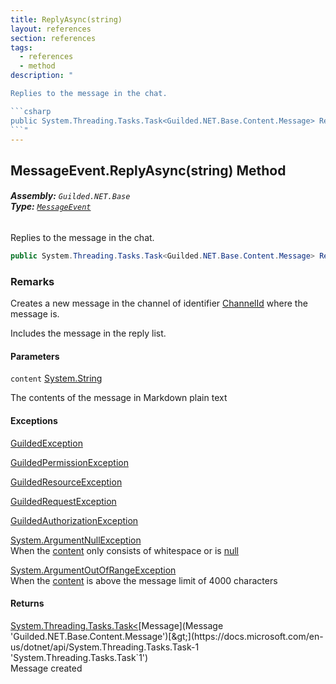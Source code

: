 ```yaml
---
title: ReplyAsync(string)
layout: references
section: references
tags:
  - references
  - method
description: "

Replies to the message in the chat.

```csharp
public System.Threading.Tasks.Task<Guilded.NET.Base.Content.Message> ReplyAsync(string content);
```"
---
```


## MessageEvent.ReplyAsync(string) Method
###### **Assembly:** `Guilded.NET.Base`<br/>**Type:** [`MessageEvent`](MessageEvent 'Guilded.NET.Base.Events.MessageEvent')

Replies to the message in the chat.

```csharp
public System.Threading.Tasks.Task<Guilded.NET.Base.Content.Message> ReplyAsync(string content);
```

### Remarks
  
Creates a new message in the channel of identifier [ChannelId](ChannelContent_T,S_.ChannelId 'Guilded.NET.Base.Content.ChannelContent<T,S>.ChannelId') where the message is.  
  
Includes the message in the reply list.
#### Parameters

<a name='Guilded.NET.Base.Events.MessageEvent.ReplyAsync(string).content'></a>

`content` [System.String](https://docs.microsoft.com/en-us/dotnet/api/System.String 'System.String')

The contents of the message in Markdown plain text

#### Exceptions

[GuildedException](GuildedException 'Guilded.NET.Base.GuildedException')

[GuildedPermissionException](GuildedPermissionException 'Guilded.NET.Base.GuildedPermissionException')

[GuildedResourceException](GuildedResourceException 'Guilded.NET.Base.GuildedResourceException')

[GuildedRequestException](GuildedRequestException 'Guilded.NET.Base.GuildedRequestException')

[GuildedAuthorizationException](GuildedAuthorizationException 'Guilded.NET.Base.GuildedAuthorizationException')

[System.ArgumentNullException](https://docs.microsoft.com/en-us/dotnet/api/System.ArgumentNullException 'System.ArgumentNullException')  
When the [content](MessageEvent.ReplyAsync(string)#Guilded.NET.Base.Events.MessageEvent.ReplyAsync(string).content 'Guilded.NET.Base.Events.MessageEvent.ReplyAsync(string).content') only consists of whitespace or is [null](https://docs.microsoft.com/en-us/dotnet/csharp/language-reference/keywords/null 'https://docs.microsoft.com/en-us/dotnet/csharp/language-reference/keywords/null')

[System.ArgumentOutOfRangeException](https://docs.microsoft.com/en-us/dotnet/api/System.ArgumentOutOfRangeException 'System.ArgumentOutOfRangeException')  
When the [content](MessageEvent.ReplyAsync(string)#Guilded.NET.Base.Events.MessageEvent.ReplyAsync(string).content 'Guilded.NET.Base.Events.MessageEvent.ReplyAsync(string).content') is above the message limit of 4000 characters

#### Returns
[System.Threading.Tasks.Task&lt;](https://docs.microsoft.com/en-us/dotnet/api/System.Threading.Tasks.Task-1 'System.Threading.Tasks.Task`1')[Message](Message 'Guilded.NET.Base.Content.Message')[&gt;](https://docs.microsoft.com/en-us/dotnet/api/System.Threading.Tasks.Task-1 'System.Threading.Tasks.Task`1')  
Message created